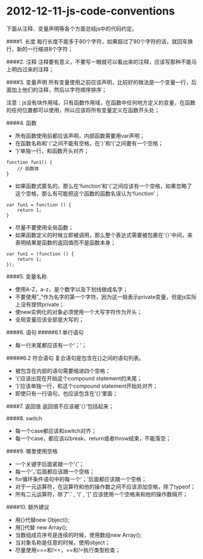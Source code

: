# 2012-12-11-js-code-conventions

下面从注释、变量声明等各个方面总结js中的代码约定。
<!-- more -->
####1. 长度
每行长度不能多于80个字符，如果超过了80个字符的话，就回车换行，新的一行缩进8个字符；

####2. 注释
注释要有意义，不要写一眼就可以看出来的注释，应该写那种不能马上明白过来的注释；

####3. 变量声明
所有变量使用之前应该声明，比较好的做法是一个变量一行，后面加上他们的注释，然后以字符顺序排序；

注意：js没有块作用域，只有函数作用域，在函数中任何地方定义的变量，在函数的任何位置都可以使用，所以应该将所有变量定义在函数开头处；

####4. 函数
* 所有函数使用前都应该声明，内部函数需要用var声明；
* 在函数名称和‘（’之间不能有空格，在‘）’和‘{’之间要有一个空格；
* ‘}’单独一行，和函数开头对齐；

```
function fun1() { 
    // 函数体
}
```

* 如果函数式匿名的，那么在‘function’和‘（’之间应该有一个空格，如果忽略了这个空格，那么有可能把这个函数的函数名误认为‘function’；

```
var fun1 = function () {
    return 1;
}
```

* 尽量不要使用全局函数；
* 如果函数定义的时候立即被调用，那么整个表达式需要被包裹在‘（）’中间，来表明结果是函数的返回值而不是函数本身；

```
var fun1 = (function () {
    return 1;
});
```

####5. 变量名称
* 使用A-Z，a-z，是个数字以及下划线做成名字；
* 不要使用”_“作为名字的第一个字符，因为这一般表示private变量，但是js实际上没有提供private；
* 使new实例化的对象必须使用一个大写字符作为开头；
* 全局变量应该全部是大写的；

####6. 语句
#####6.1 单行语句
* 每一行末尾都应该有一个‘；’；

#####6.2 符合语句
复合语句是包含在{}之间的语句列表。

* 被包含在内部的语句需要缩进四个空格；
* ‘{’应该出现在开始这个compound statement的末尾；
* ‘}’应该单独一行，和这个compound statement开始处对齐；
* 即使只有一行语句，也应该包含在‘{}’里面；

####7. 返回值
返回值不应该被‘（）’包括起来；

####8. switch
* 每一个case都应该和switch对齐；
* 每一个case，都应该以break、return或者throw结束，不能落空；

####9. 哪里使用空格
* 一个关键字后面紧跟一个‘（’；
* 每一个‘，’后面都应该跟一个空格；
* for循环条件语句中的每一个‘；’后面都应该跟一个空格；
* 对于一元运算符，在运算符和他的操作数之间不应该添加空格，除了typeof；
* 所有二元运算符，除了'.' , '(' , '[' 应该使用一个空格来和他的操作数隔开；

####10. 额外建议
* 用{}代替new Object();
* 用[]代替 new Array();
* 当数组成员序号是连续的时候，使用数组new Array();
* 当对象名称是任意的时候，使用object；
* 尽量使用===和!==，==和!=执行类型检查；